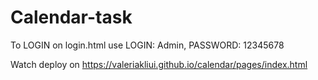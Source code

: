 # Calendar-task

To LOGIN on login.html use LOGIN: Admin, PASSWORD: 12345678

Watch deploy on https://valeriakliui.github.io/calendar/pages/index.html  
